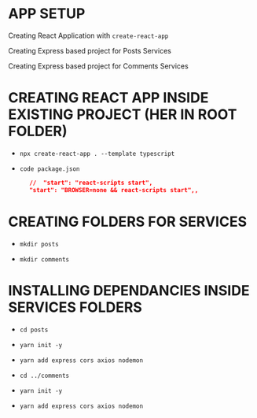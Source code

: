 # APP SETUP

Creating React Application with `create-react-app`

Creating Express based project for Posts Services

Creating Express based project for Comments Services

# CREATING REACT APP INSIDE EXISTING PROJECT (HER IN ROOT FOLDER)

- `npx create-react-app . --template typescript`

- `code package.json`

```json
      //  "start": "react-scripts start",
      "start": "BROWSER=none && react-scripts start",,
```

# CREATING FOLDERS FOR SERVICES

- `mkdir posts`

- `mkdir comments`

# INSTALLING DEPENDANCIES INSIDE SERVICES FOLDERS

- `cd posts`

- `yarn init -y`

- `yarn add express cors axios nodemon`

- `cd ../comments`

- `yarn init -y`

- `yarn add express cors axios nodemon`



